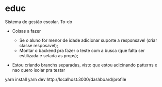 # educ
Sistema de gestão escolar.
To-do
* Coisas a fazer
  * Se o aluno for menor de idade adicionar suporte a responsavel (criar classe resposavel);
  * Montar o backend pra fazer o teste com a busca (que falta ser estilizada e setada as props);

* Estou criando branchs separadas, visto que estou adicinando patterns e nao quero isolar pra testar



yarn install
yarn dev
http://localhost:3000/dashboard/profile
